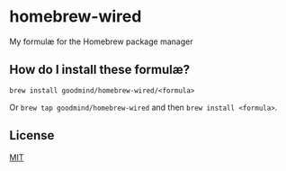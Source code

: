 # homebrew-wired
My formulæ for the Homebrew package manager

## How do I install these formulæ?
`brew install goodmind/homebrew-wired/<formula>`

Or `brew tap goodmind/homebrew-wired` and then `brew install <formula>`.

## License

[MIT](LICENSE)

